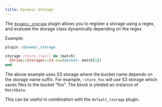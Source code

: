 ```yaml
---
title: Dynamic Storage
---
```


The [`dynamic_storage`][dynamic_storage] plugin allows you to register a
storage using a regex, and evaluate the storage class dynamically depending on
the regex.

Example:

```rb
plugin :dynamic_storage

storage /store_(\w+)/ do |match|
  Shrine::Storages::S3.new(bucket: match[1])
end
```

The above example uses S3 storage where the bucket name depends on the storage
name suffix. For example, `:store_foo` will use S3 storage which saves files to
the bucket "foo". The block is yielded an instance of `MatchData`.

This can be useful in combination with the `default_storage` plugin.

[dynamic_storage]: https://github.com/shrinerb/shrine/blob/master/lib/shrine/plugins/dynamic_storage.rb
